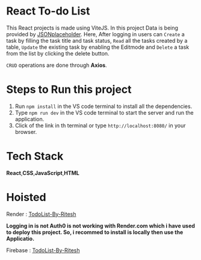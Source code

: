 # React To-do List

This React projects is  made using ViteJS. In this project Data is being provided by [JSONplaceholder](https://jsonplaceholder.typicode.com/). Here, After logging in users can ``Create`` a task by filling the task title and task status, ``Read`` all the tasks created by a table, ``Update`` the existing task by  enabling the Editmode and  ``Delete`` a task from the list by clicking the delete button.


``CRUD`` operations are done through **Axios**.

# Steps to Run this project
1. Run ``npm install`` in the VS code terminal to  install all the dependencies.
2. Type ``npm run dev`` in the VS code terminal to start the server and run the application.
3. Click of the link in th terminal or type  ``http://localhost:8080/`` in your browser.

# Tech Stack

**React**,**CSS**,**JavaScript**,**HTML**

# Hoisted

Render : [TodoList-By-Ritesh](https://reacttodolistbyritesh.onrender.com/)

**Logging in is not Auth0 is not working with Render.com which i have used to deploy this project. So, i recommed to install is locally then use the Applicatio.**

Firebase : [TodoList-By-Ritesh](https://todolist-11a31.web.app/)


